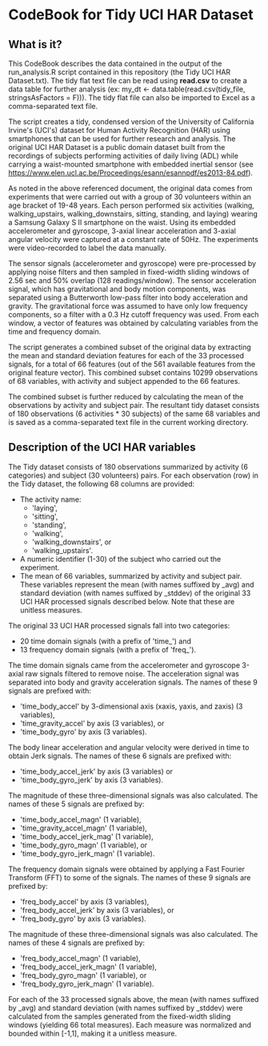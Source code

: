 # CodeBook for Tidy UCI HAR Dataset

## What is it?
This CodeBook describes the data contained in the output of the run_analysis.R script contained in this repository (the Tidy UCI HAR Dataset.txt). The tidy flat text file can be read using <b>read.csv</b> to create a data table for further analysis (ex: my_dt <- data.table(read.csv(tidy_file, stringsAsFactors = F))). The tidy flat file can also be imported to Excel as a comma-separated text file.

The script creates a tidy, condensed version of the University of California Irvine's (UCI's) dataset for Human Activity Recognition (HAR) using smartphones that can be used for further research and analysis. The original UCI HAR Dataset is a public domain dataset built from the recordings of subjects performing activities of daily living (ADL) while carrying a waist-mounted smartphone with embedded inertial sensor (see https://www.elen.ucl.ac.be/Proceedings/esann/esannpdf/es2013-84.pdf).

As noted in the above referenced document, the original data comes from experiments that were carried out with a group of 30 volunteers within an age bracket of 19-48 years. Each person performed six activities (walking, walking_upstairs, walking_downstairs, sitting, standing, and laying) wearing a Samsung Galaxy S II smartphone on the waist. Using its embedded accelerometer and gyroscope, 3-axial linear acceleration and 3-axial angular velocity were captured at a constant rate of 50Hz. The experiments were video-recorded to label the data manually.

The sensor signals (accelerometer and gyroscope) were pre-processed by applying noise filters and then sampled in fixed-width sliding windows of 2.56 sec and 50% overlap (128 readings/window). The sensor acceleration signal, which has gravitational and body motion components, was separated using a Butterworth low-pass filter into body acceleration and gravity. The gravitational force was assumed to have only low frequency components, so a filter with a 0.3 Hz cutoff frequency was used. From each window, a vector of features was obtained by calculating variables from the time and frequency domain.

The script generates a combined subset of the original data by extracting the mean and standard deviation features for each of the 33 processed signals, for a total of 66 features (out of the 561 available features from the original feature vector). This combined subset contains 10299 observations of 68 variables, with activity and subject appended to the 66 features.

The combined subset is further reduced by calculating the mean of the observations by activity and subject pair. The resultant tidy dataset consists of 180 observations (6 activities * 30 subjects) of the same 68 variables and is saved as a comma-separated text file in the current working directory.

## Description of the UCI HAR variables
The Tidy dataset consists of 180 observations summarized by activity (6 categories) and subject (30 volunteers) pairs. For each observation (row) in the Tidy dataset, the following 68 columns are provided:
- The activity name:
    - 'laying',
    - 'sitting', 
    - 'standing',
    - 'walking', 
    - 'walking_downstairs', or
    - 'walking_upstairs'.
- A numeric identifier (1-30) of the subject who carried out the experiment.
- The mean of 66 variables, summarized by activity and subject pair. These variables represent the mean (with names suffixed by _avg) and standard deviation (with names suffixed by _stddev) of the original 33 UCI HAR processed signals described below. Note that these are unitless measures.

The original 33 UCI HAR processed signals fall into two categories:
- 20 time domain signals (with a prefix of 'time_') and
- 13 frequency domain signals (with a prefix of 'freq_').

The time domain signals came from the accelerometer and gyroscope 3-axial raw signals filtered to remove noise. The acceleration signal was separated into body and gravity acceleration signals. The names of these 9 signals are prefixed with:
- 'time_body_accel' by 3-dimensional axis (xaxis, yaxis, and zaxis) (3 variables),
- 'time_gravity_accel' by axis (3 variables), or
- 'time_body_gyro' by axis (3 variables). 

The body linear acceleration and angular velocity were derived in time to obtain Jerk signals. The names of these 6 signals are prefixed with:
- 'time_body_accel_jerk' by axis (3 variables) or
- 'time_body_gyro_jerk' by axis (3 variables).

The magnitude of these three-dimensional signals was also calculated. The names of these 5 signals are prefixed by:
- 'time_body_accel_magn' (1 variable),
- 'time_gravity_accel_magn' (1 variable),
- 'time_body_accel_jerk_mag' (1 variable),
- 'time_body_gyro_magn' (1 variable), or
- 'time_body_gyro_jerk_magn' (1 variable). 

The frequency domain signals were obtained by applying a Fast Fourier Transform (FFT) to some of the signals. The names of these 9 signals are prefixed by:
- 'freq_body_accel' by axis (3 variables),
- 'freq_body_accel_jerk' by axis (3 variables), or 
- 'freq_body_gyro' by axis (3 variables).

The magnitude of these three-dimensional signals was also calculated. The names of these 4 signals are prefixed by:
- 'freq_body_accel_magn' (1 variable),
- 'freq_body_accel_jerk_magn' (1 variable),
- 'freq_body_gyro_magn' (1 variable), or
- 'freq_body_gyro_jerk_magn' (1 variable).

For each of the 33 processed signals above, the mean (with names suffixed by _avg) and standard deviation (with names suffixed by _stddev) were calculated from the samples generated from the fixed-width sliding windows (yielding 66 total measures). Each measure was normalized and bounded within [-1,1], making it a unitless measure.